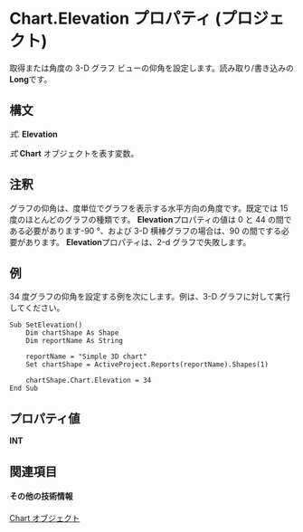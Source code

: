
# Chart.Elevation プロパティ (プロジェクト)
取得または角度の 3-D グラフ ビューの仰角を設定します。読み取り/書き込みの **Long**です。

## 構文

 _式_. **Elevation**

 _式_ **Chart** オブジェクトを表す変数。


## 注釈

グラフの仰角は、度単位でグラフを表示する水平方向の角度です。既定では 15 度のほとんどのグラフの種類です。 **Elevation**プロパティの値は 0 と 44 の間である必要があります-90 °、および 3-D 横棒グラフの場合は、90 の間でする必要があります。 **Elevation**プロパティは、2-d グラフで失敗します。


## 例

34 度グラフの仰角を設定する例を次にします。例は、3-D グラフに対して実行してください。


```
Sub SetElevation()
    Dim chartShape As Shape
    Dim reportName As String
    
    reportName = "Simple 3D chart"
    Set chartShape = ActiveProject.Reports(reportName).Shapes(1)
    
    chartShape.Chart.Elevation = 34
End Sub
```


## プロパティ値

 **INT**


## 関連項目


#### その他の技術情報


[Chart オブジェクト](810d4ec1-69d2-c432-b9da-57042b783b85.md)